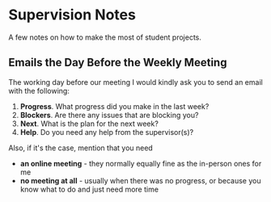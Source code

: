 

# Supervision Notes

A few notes on how to make the most of student projects.

## Emails the Day Before the Weekly Meeting

The working day before our meeting I would kindly ask you to send an email with the following: 
1. **Progress**. What progress did you make in the last week?
2. **Blockers**. Are there any issues that are blocking you?
3. **Next**. What is the plan for the next week?
4. **Help**. Do you need any help from the supervisor(s)? 

Also, if it's the case, mention that you need
- **an online meeting** - they normally equally fine as the in-person ones for me
- **no meeting at all** - usually when there was no progress, or because you know what to do and just need more time






